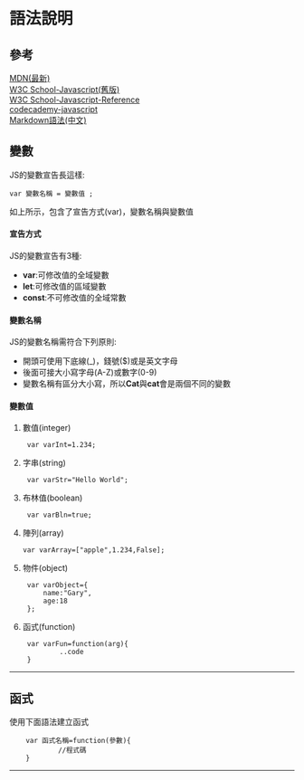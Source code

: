 # 語法說明

## 參考

[MDN(最新)](https://developer.mozilla.org/zh-TW/docs/Web/JavaScript)  
[W3C School-Javascript(舊版)](https://www.w3schools.com/js/js_intro.asp)  
[W3C School-Javascript-Reference](https://www.w3schools.com/jsref/default.asp)  
[codecademy-javascript](https://www.codecademy.com/learn/javascript)    
[Markdown語法(中文)](http://markdown.tw/)

## 變數

JS的變數宣告長這樣:

    var 變數名稱 = 變數值 ;

如上所示，包含了宣告方式(var)，變數名稱與變數值

#### 宣告方式  

JS的變數宣告有3種:

* **var**:可修改值的全域變數  
* **let**:可修改值的區域變數  
* **const**:不可修改值的全域常數    

#### 變數名稱

JS的變數名稱需符合下列原則:
* 開頭可使用下底線(_)，錢號($)或是英文字母
* 後面可接大小寫字母(A-Z)或數字(0-9)
* 變數名稱有區分大小寫，所以**Cat**與**cat**會是兩個不同的變數 

#### 變數值

1. 數值(integer)

        var varInt=1.234;

1. 字串(string)

        var varStr="Hello World";

1. 布林值(boolean)

        var varBln=true;

1. 陣列(array)

       var varArray=["apple",1.234,False]; 

1. 物件(object)

        var varObject={
            name:"Gary",
            age:18
        };

1. 函式(function)

        var varFun=function(arg){
                ..code
        }
---

## 函式

使用下面語法建立函式

        var 函式名稱=function(參數){
                //程式碼
        }



---